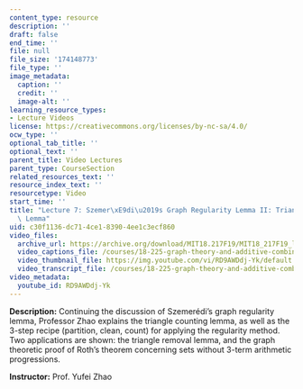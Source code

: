 ```yaml
---
content_type: resource
description: ''
draft: false
end_time: ''
file: null
file_size: '174148773'
file_type: ''
image_metadata:
  caption: ''
  credit: ''
  image-alt: ''
learning_resource_types:
- Lecture Videos
license: https://creativecommons.org/licenses/by-nc-sa/4.0/
ocw_type: ''
optional_tab_title: ''
optional_text: ''
parent_title: Video Lectures
parent_type: CourseSection
related_resources_text: ''
resource_index_text: ''
resourcetype: Video
start_time: ''
title: "Lecture 7: Szemer\xE9di\u2019s Graph Regularity Lemma II: Triangle Removal\
  \ Lemma"
uid: c30f1136-dc71-4ce1-8390-4ee1c3ecf860
video_files:
  archive_url: https://archive.org/download/MIT18.217F19/MIT18_217F19_lec07_300k.mp4
  video_captions_file: /courses/18-225-graph-theory-and-additive-combinatorics-fall-2023/RD9AWDdj-Yk_captions.vtt
  video_thumbnail_file: https://img.youtube.com/vi/RD9AWDdj-Yk/default.jpg
  video_transcript_file: /courses/18-225-graph-theory-and-additive-combinatorics-fall-2023/RD9AWDdj-Yk_transcript.pdf
video_metadata:
  youtube_id: RD9AWDdj-Yk
---
```

**Description:** Continuing the discussion of Szemerédi’s graph regularity lemma, Professor Zhao explains the triangle counting lemma, as well as the 3-step recipe (partition, clean, count) for applying the regularity method. Two applications are shown: the triangle removal lemma, and the graph theoretic proof of Roth’s theorem concerning sets without 3-term arithmetic progressions.

**Instructor:** Prof. Yufei Zhao